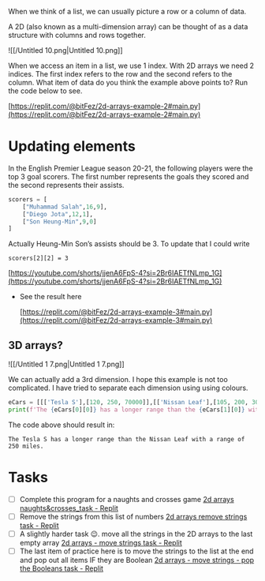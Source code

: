 When we think of a list, we can usually picture a row or a column of data.

A 2D (also known as a multi-dimension array) can be thought of as a data structure with columns and rows together.

![[/Untitled 10.png|Untitled 10.png]]

When we access an item in a list, we use 1 index. With 2D arrays we need 2 indices. The first index refers to the row and the second refers to the column. What item of data do you think the example above points to? Run the code below to see.

  

[https://replit.com/@bitFez/2d-arrays-example-2#main.py](https://replit.com/@bitFez/2d-arrays-example-2#main.py)

  

# Updating elements

In the English Premier League season 20-21, the following players were the top 3 goal scorers. The first number represents the goals they scored and the second represents their assists.

```Python
scorers = [
	["Muhammad Salah",16,9],
	["Diego Jota",12,1],
	["Son Heung-Min",9,0]
]
```

Actually Heung-Min Son’s assists should be 3. To update that I could write

`scorers[2][2] = 3`

  

[https://youtube.com/shorts/jjenA6FpS-4?si=2Br6IAETfNLmp_1G](https://youtube.com/shorts/jjenA6FpS-4?si=2Br6IAETfNLmp_1G)

- See the result here
    
    [https://replit.com/@bitFez/2d-arrays-example-3#main.py](https://replit.com/@bitFez/2d-arrays-example-3#main.py)
    

  

## 3D arrays?

![[/Untitled 1 7.png|Untitled 1 7.png]]

We can actually add a 3rd dimension. I hope this example is not too complicated. I have tried to separate each dimension using using colours.

```Python
eCars = [[['Tesla S'],[120, 250, 70000]],[['Nissan Leaf'],[105, 200, 30000]]]
print(f'The {eCars[0][0]} has a longer range than the {eCars[1][0]} with a range of {eCars[0][1][1]} miles.')
```

The code above should result in:

`The Tesla S has a longer range than the Nissan Leaf with a range of 250 miles.`

  

# Tasks

- [ ] Complete this program for a naughts and crosses game [2d arrays naughts&crosses_task - Replit](https://replit.com/@bitFez/2d-arrays-naughtsandcrossestask#main.py)
- [ ] Remove the strings from this list of numbers [2d arrays remove strings task - Replit](https://replit.com/@bitFez/2d-arrays-remove-strings-task#main.py)
- [ ] A slightly harder task 😉. move all the strings in the 2D arrays to the last empty array [2d arrays - move strings task - Replit](https://replit.com/@bitFez/2d-arrays-move-strings-task#main.py)
- [ ] The last item of practice here is to move the strings to the list at the end and pop out all items IF they are Boolean [2d arrays - move strings - pop the Booleans task - Replit](https://replit.com/@bitFez/2d-arrays-move-strings-pop-the-Booleans-task#main.py)